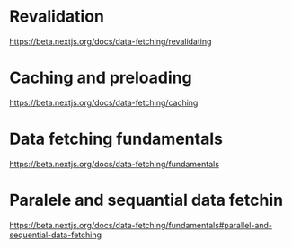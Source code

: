 # Revalidation

<https://beta.nextjs.org/docs/data-fetching/revalidating>

# Caching and preloading

<https://beta.nextjs.org/docs/data-fetching/caching>

# Data fetching fundamentals

<https://beta.nextjs.org/docs/data-fetching/fundamentals>

# Paralele and sequantial data fetchin

<https://beta.nextjs.org/docs/data-fetching/fundamentals#parallel-and-sequential-data-fetching>

